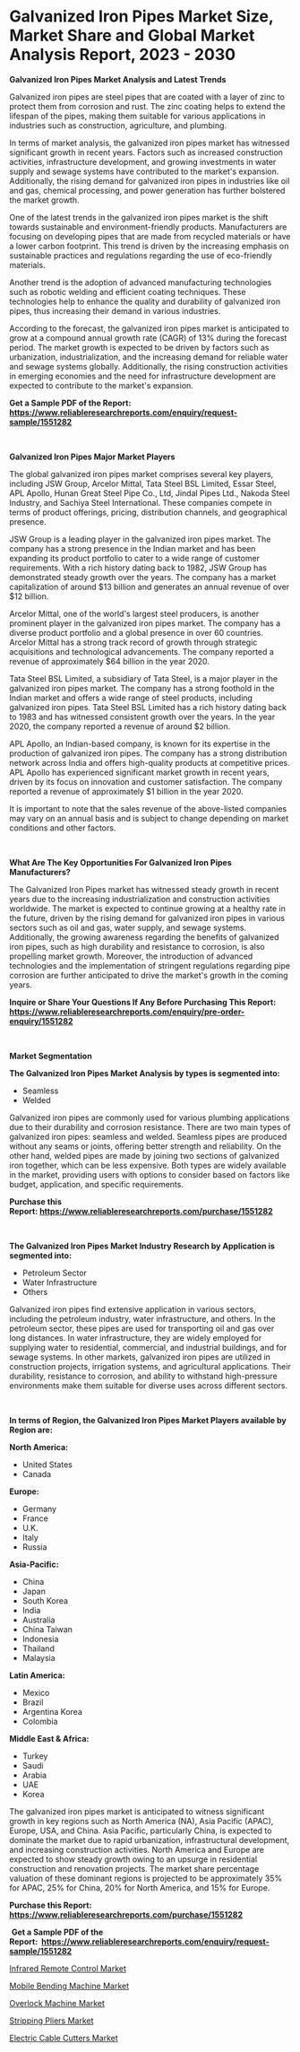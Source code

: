 <p><h1>Galvanized Iron Pipes Market Size, Market Share and Global Market Analysis Report, 2023 - 2030</h1></p><p><strong>Galvanized Iron Pipes Market Analysis and Latest Trends</strong></p>
<p><p>Galvanized iron pipes are steel pipes that are coated with a layer of zinc to protect them from corrosion and rust. The zinc coating helps to extend the lifespan of the pipes, making them suitable for various applications in industries such as construction, agriculture, and plumbing.</p><p>In terms of market analysis, the galvanized iron pipes market has witnessed significant growth in recent years. Factors such as increased construction activities, infrastructure development, and growing investments in water supply and sewage systems have contributed to the market's expansion. Additionally, the rising demand for galvanized iron pipes in industries like oil and gas, chemical processing, and power generation has further bolstered the market growth.</p><p>One of the latest trends in the galvanized iron pipes market is the shift towards sustainable and environment-friendly products. Manufacturers are focusing on developing pipes that are made from recycled materials or have a lower carbon footprint. This trend is driven by the increasing emphasis on sustainable practices and regulations regarding the use of eco-friendly materials.</p><p>Another trend is the adoption of advanced manufacturing technologies such as robotic welding and efficient coating techniques. These technologies help to enhance the quality and durability of galvanized iron pipes, thus increasing their demand in various industries.</p><p>According to the forecast, the galvanized iron pipes market is anticipated to grow at a compound annual growth rate (CAGR) of 13% during the forecast period. The market growth is expected to be driven by factors such as urbanization, industrialization, and the increasing demand for reliable water and sewage systems globally. Additionally, the rising construction activities in emerging economies and the need for infrastructure development are expected to contribute to the market's expansion.</p></p>
<p><strong>Get a Sample PDF of the Report:&nbsp; <a href="https://www.reliableresearchreports.com/enquiry/request-sample/1551282">https://www.reliableresearchreports.com/enquiry/request-sample/1551282</a></strong></p>
<p>&nbsp;</p>
<p><strong>Galvanized Iron Pipes Major Market Players</strong></p>
<p><p>The global galvanized iron pipes market comprises several key players, including JSW Group, Arcelor Mittal, Tata Steel BSL Limited, Essar Steel, APL Apollo, Hunan Great Steel Pipe Co., Ltd, Jindal Pipes Ltd., Nakoda Steel Industry, and Sachiya Steel International. These companies compete in terms of product offerings, pricing, distribution channels, and geographical presence.</p><p>JSW Group is a leading player in the galvanized iron pipes market. The company has a strong presence in the Indian market and has been expanding its product portfolio to cater to a wide range of customer requirements. With a rich history dating back to 1982, JSW Group has demonstrated steady growth over the years. The company has a market capitalization of around $13 billion and generates an annual revenue of over $12 billion.</p><p>Arcelor Mittal, one of the world's largest steel producers, is another prominent player in the galvanized iron pipes market. The company has a diverse product portfolio and a global presence in over 60 countries. Arcelor Mittal has a strong track record of growth through strategic acquisitions and technological advancements. The company reported a revenue of approximately $64 billion in the year 2020.</p><p>Tata Steel BSL Limited, a subsidiary of Tata Steel, is a major player in the galvanized iron pipes market. The company has a strong foothold in the Indian market and offers a wide range of steel products, including galvanized iron pipes. Tata Steel BSL Limited has a rich history dating back to 1983 and has witnessed consistent growth over the years. In the year 2020, the company reported a revenue of around $2 billion.</p><p>APL Apollo, an Indian-based company, is known for its expertise in the production of galvanized iron pipes. The company has a strong distribution network across India and offers high-quality products at competitive prices. APL Apollo has experienced significant market growth in recent years, driven by its focus on innovation and customer satisfaction. The company reported a revenue of approximately $1 billion in the year 2020.</p><p>It is important to note that the sales revenue of the above-listed companies may vary on an annual basis and is subject to change depending on market conditions and other factors.</p></p>
<p>&nbsp;</p>
<p><strong>What Are The Key Opportunities For Galvanized Iron Pipes Manufacturers?</strong></p>
<p><p>The Galvanized Iron Pipes market has witnessed steady growth in recent years due to the increasing industrialization and construction activities worldwide. The market is expected to continue growing at a healthy rate in the future, driven by the rising demand for galvanized iron pipes in various sectors such as oil and gas, water supply, and sewage systems. Additionally, the growing awareness regarding the benefits of galvanized iron pipes, such as high durability and resistance to corrosion, is also propelling market growth. Moreover, the introduction of advanced technologies and the implementation of stringent regulations regarding pipe corrosion are further anticipated to drive the market's growth in the coming years.</p></p>
<p><strong>Inquire or Share Your Questions If Any Before Purchasing This Report: <a href="https://www.reliableresearchreports.com/enquiry/pre-order-enquiry/1551282">https://www.reliableresearchreports.com/enquiry/pre-order-enquiry/1551282</a></strong></p>
<p>&nbsp;</p>
<p><strong>Market Segmentation</strong></p>
<p><strong>The Galvanized Iron Pipes Market Analysis by types is segmented into:</strong></p>
<p><ul><li>Seamless</li><li>Welded</li></ul></p>
<p><p>Galvanized iron pipes are commonly used for various plumbing applications due to their durability and corrosion resistance. There are two main types of galvanized iron pipes: seamless and welded. Seamless pipes are produced without any seams or joints, offering better strength and reliability. On the other hand, welded pipes are made by joining two sections of galvanized iron together, which can be less expensive. Both types are widely available in the market, providing users with options to consider based on factors like budget, application, and specific requirements.</p></p>
<p><strong>Purchase this Report:&nbsp;<a href="https://www.reliableresearchreports.com/purchase/1551282">https://www.reliableresearchreports.com/purchase/1551282</a></strong></p>
<p>&nbsp;</p>
<p><strong>The Galvanized Iron Pipes Market Industry Research by Application is segmented into:</strong></p>
<p><ul><li>Petroleum Sector</li><li>Water Infrastructure</li><li>Others</li></ul></p>
<p><p>Galvanized iron pipes find extensive application in various sectors, including the petroleum industry, water infrastructure, and others. In the petroleum sector, these pipes are used for transporting oil and gas over long distances. In water infrastructure, they are widely employed for supplying water to residential, commercial, and industrial buildings, and for sewage systems. In other markets, galvanized iron pipes are utilized in construction projects, irrigation systems, and agricultural applications. Their durability, resistance to corrosion, and ability to withstand high-pressure environments make them suitable for diverse uses across different sectors.</p></p>
<p>&nbsp;</p>
<p><strong>In terms of Region, the Galvanized Iron Pipes Market Players available by Region are:</strong></p>
<p>
    <p> <strong> North America: </strong>
        <ul>
            <li>United States</li>
            <li>Canada</li>
        </ul>
        </p> 
    <p> <strong> Europe: </strong>
        <ul>
            <li>Germany</li>
            <li>France</li>
            <li>U.K.</li>
            <li>Italy</li>
            <li>Russia</li>
        </ul>
        </p> 
    <p> <strong> Asia-Pacific: </strong>
        <ul>
            <li>China</li>
            <li>Japan</li>
            <li>South Korea</li>
            <li>India</li>
            <li>Australia</li>
            <li>China Taiwan</li>
            <li>Indonesia</li>
            <li>Thailand</li>
            <li>Malaysia</li>
        </ul>
        </p> 
    <p> <strong> Latin America: </strong>
        <ul>
            <li>Mexico</li>
            <li>Brazil</li>
            <li>Argentina Korea</li>
            <li>Colombia</li>
        </ul>
        </p> 
    <p> <strong> Middle East & Africa: </strong>
        <ul>
            <li>Turkey</li>
            <li>Saudi</li>
            <li>Arabia</li>
            <li>UAE</li>
            <li>Korea</li>
        </ul>
    </p>
    </p>
<p><p>The galvanized iron pipes market is anticipated to witness significant growth in key regions such as North America (NA), Asia Pacific (APAC), Europe, USA, and China. Asia Pacific, particularly China, is expected to dominate the market due to rapid urbanization, infrastructural development, and increasing construction activities. North America and Europe are expected to show steady growth owing to an upsurge in residential construction and renovation projects. The market share percentage valuation of these dominant regions is projected to be approximately 35% for APAC, 25% for China, 20% for North America, and 15% for Europe.</p></p>
<p><strong>Purchase this Report: <a href="https://www.reliableresearchreports.com/purchase/1551282">https://www.reliableresearchreports.com/purchase/1551282</a></strong></p>
<p>&nbsp;<strong>Get a Sample PDF of the Report:&nbsp;&nbsp;<a href="https://www.reliableresearchreports.com/enquiry/request-sample/1551282">https://www.reliableresearchreports.com/enquiry/request-sample/1551282</a></strong></p>
<p><strong></strong></p>
<p><p><a href="https://medium.com/@kyliemorgan1913/infrared-remote-control-market-comprehensive-assessment-by-type-application-and-geography-bb7369d072d4">Infrared Remote Control Market</a></p><p><a href="https://medium.com/@besaosmani1903/mobile-bending-machine-market-trends-forecast-and-competitive-analysis-to-2030-1bcfc0ba62df">Mobile Bending Machine Market</a></p><p><a href="https://medium.com/@kejsioni/overlock-machine-market-outlook-industry-overview-and-forecast-2023-to-2030-345a652935bd">Overlock Machine Market</a></p><p><a href="https://medium.com/@dritasmani2022/stripping-pliers-market-size-cagr-trends-2024-2030-339ddef548c4">Stripping Pliers Market</a></p><p><a href="https://medium.com/@alesiabrahimi58/electric-cable-cutters-market-insights-into-market-cagr-market-trends-and-growth-strategies-d639d358acb8">Electric Cable Cutters Market</a></p></p>